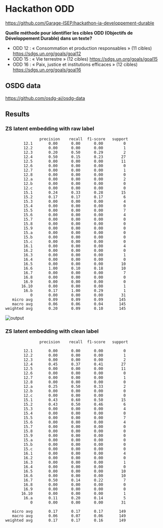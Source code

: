 # Hackathon ODD

https://github.com/Garage-ISEP/hackathon-ia-developpement-durable

**Quelle méthode pour identifier les cibles ODD (Objectifs de Développement Durable) dans un texte?**

- ODD 12 : « Consommation et production responsables » (11 cibles)
https://sdgs.un.org/goals/goal12
- ODD 15 : « Vie terrestre » (12 cibles)
https://sdgs.un.org/goals/goal15
- ODD 16 : « Paix, justice et institutions efficaces » (12 cibles)
https://sdgs.un.org/goals/goal16

## OSDG data
https://github.com/osdg-ai/osdg-data

## Results

### ZS latent embedding with raw label

```shell
               precision    recall  f1-score   support
        12.1       0.00      0.00      0.00         0
        12.2       0.00      0.00      0.00         1
        12.3       0.20      0.50      0.29         2
        12.4       0.50      0.15      0.23        27
        12.5       0.00      0.00      0.00        11
        12.6       0.00      0.00      0.00         0
        12.7       0.00      0.00      0.00         1
        12.8       0.00      0.00      0.00         0
        12.a       0.00      0.00      0.00         2
        12.b       0.00      0.00      0.00         0
        12.c       0.00      0.00      0.00         0
        15.1       0.24      0.33      0.28        15
        15.2       0.17      0.17      0.17         6
        15.3       0.00      0.00      0.00         4
        15.4       0.00      0.00      0.00         0
        15.5       0.00      0.00      0.00         7
        15.6       0.00      0.00      0.00         4
        15.7       0.00      0.00      0.00         0
        15.8       0.00      0.00      0.00         0
        15.9       0.00      0.00      0.00         0
        15.a       0.00      0.00      0.00         0
        15.b       0.00      0.00      0.00         0
        15.c       0.00      0.00      0.00         0
        16.1       0.00      0.00      0.00         4
        16.2       0.00      0.00      0.00         0
        16.3       0.00      0.00      0.00         1
        16.4       0.00      0.00      0.00         0
        16.5       0.00      0.00      0.00        10
        16.6       1.00      0.10      0.18        10
        16.7       0.00      0.00      0.00         7
        16.8       0.00      0.00      0.00         0
        16.9       0.00      0.00      0.00         0
       16.10       0.00      0.00      0.00         1
        16.b       0.17      1.00      0.29         1
           0       0.00      0.00      0.00        31
   micro avg       0.09      0.09      0.09       145
   macro avg       0.06      0.06      0.04       145
weighted avg       0.20      0.09      0.10       145
```

![output](https://user-images.githubusercontent.com/55877031/168439899-e342f65b-5e1a-4aca-b3ff-0f91c809c1eb.png)


### ZS latent embedding with clean label

```shell
               precision    recall  f1-score   support

        12.1       0.00      0.00      0.00         0
        12.2       0.00      0.00      0.00         1
        12.3       0.00      0.00      0.00         2
        12.4       0.45      0.37      0.41        27
        12.5       0.00      0.00      0.00        11
        12.6       0.00      0.00      0.00         0
        12.7       0.00      0.00      0.00         1
        12.8       0.00      0.00      0.00         0
        12.a       0.25      0.50      0.33         2
        12.b       0.00      0.00      0.00         0
        12.c       0.00      0.00      0.00         0
        15.1       0.43      0.60      0.50        15
        15.2       0.43      0.50      0.46         6
        15.3       0.00      0.00      0.00         4
        15.4       0.00      0.00      0.00         0
        15.5       0.00      0.00      0.00         7
        15.6       0.00      0.00      0.00         4
        15.7       0.00      0.00      0.00         0
        15.8       0.00      0.00      0.00         0
        15.9       0.00      0.00      0.00         0
        15.a       0.00      0.00      0.00         0
        15.b       0.00      0.00      0.00         0
        15.c       0.00      0.00      0.00         0
        16.1       0.00      0.00      0.00         4
        16.2       0.00      0.00      0.00         0
        16.3       0.00      0.00      0.00         1
        16.4       0.00      0.00      0.00         0
        16.5       0.00      0.00      0.00        10
        16.6       0.00      0.00      0.00        10
        16.7       0.50      0.14      0.22         7
        16.8       0.00      0.00      0.00         0
        16.9       0.00      0.00      0.00         0
       16.10       0.00      0.00      0.00         1
        16.a       0.11      0.20      0.14         5
           0       0.00      0.00      0.00        31

   micro avg       0.17      0.17      0.17       149
   macro avg       0.06      0.07      0.06       149
weighted avg       0.17      0.17      0.16       149
```